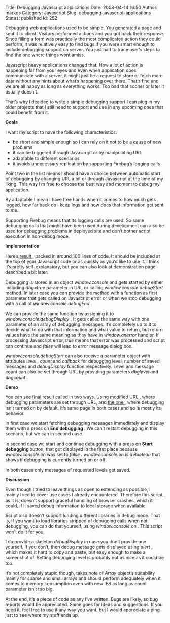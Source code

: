 Title: Debugging Javascript applications
Date: 2008-04-14 16:50
Author: markos
Category: Javascript
Slug: debugging-javascript-applications
Status: published
Id: 252

<div>
 <p>
  Debugging web applications used to be simple. You generated a page and sent it to client. Visitors performed actions and you got back their response. Since filling a form was practically the most complicated action they could perform, it was relatively easy to find bugs if you were smart enough to include debugging support on server. You just had to trace user’s steps to find the one where things went amiss.
 </p>
 <p>
  Javascript heavy applications changed that. Now a lot of action is happening far from your eyes and even when application does communicate with a server, it might just be a request to store or fetch more data without any hints about what’s happening over there. That’s fine and we are all happy as long as everything works. Too bad that sooner or later it usually doesn’t.
 </p>
 <p>
  That’s why I decided to write a simple debugging support I can plug in my older projects that I still need to support and use in any upcoming ones that could benefit from it.
 </p>
 <p>
  <strong>
   Goals
  </strong>
 </p>
 <p>
  I want my script to have the following characteristics:
 </p>
 <ul>
  <li>
   be short and simple enough so I can rely on it not to be a cause of new problems
  </li>
  <li>
   it can be triggered through Javascript or by manipulating URL
  </li>
  <li>
   adaptable to different scenarios
  </li>
  <li>
   it avoids unnecessary replication by supporting Firebug’s logging calls
  </li>
 </ul>
 <p>
  Point two in the list means I should have a choice between automatic start of debugging by changing URL a bit or through Javascript at the time of my liking. This way I’m free to choose the best way and moment to debug my application.
 </p>
 <p>
  By adaptable I mean I have free hands when it comes to how much gets logged, how far back do I keep logs and how does that information get sent to me.
 </p>
 <p>
  Supporting Firebug means that its logging calls are used. So same debugging calls that might have been used during development can also be used for debugging problems in deployed site and don’t bother script execution in non-debug mode.
 </p>
 <p>
  <strong>
   Implementation
  </strong>
 </p>
 <p>
  Here’s
  <a href="http://markos.gaivo.net/blog/code/debug.js" title="Javascript debugging module">
   result
  </a>
  , packed in around 100 lines of code. It should be included at the top of your Javascript code or as quickly as you’d like to use it. I think it’s pretty self-explanatory, but you can also look at demonstration page described a bit later.
 </p>
 <p>
  Debugging is stored in an object
  <em>
   window.console
  </em>
  and gets started by either including
  <em>
   dbg=true
  </em>
  parameter in URL or calling
  <em>
   window.console.debugStart
  </em>
  method. In later case you can provide the method with a function as first parameter that gets called on Javascript error or when we stop debugging with a call of
  <em>
   window.console.debugEnd
  </em>
  .
 </p>
 <p>
  We can provide the same function by assigning it to
  <em>
   window.console.debugDisplay
  </em>
  . It gets called the same way with one parameter of an array of debugging messages. It’s completely up to it to decide what to do with that information and what value to return, but return values have the same meaning as they have in
  <em>
   window.onerror
  </em>
  handler. If processing Javascript error,
  <em>
   true
  </em>
  means that error was processed and script can continue and
  <em>
   false
  </em>
  will lead to error message dialog box.
 </p>
 <p>
  <em>
   window.console.debugStart
  </em>
  can also receive a parameter object with attributes
  <em>
   level
  </em>
  ,
  <em>
   count
  </em>
  and
  <em>
   callback
  </em>
  for debugging level, number of saved messages and
  <em>
   debugDisplay
  </em>
  function respectively. Level and message count can also be set through URL by providing parameters
  <em>
   dbglevel
  </em>
  and
  <em>
   dbgcount
  </em>
  .
 </p>
 <p>
  <strong>
   Demo
  </strong>
 </p>
 <p>
  You can see final result called in two ways. Using
  <a href="http://markos.gaivo.net/blog/code/debug.html?dbg=true&amp;dbglevel=3&amp;dbgcount=10" title="URL based debugging">
   modified URL
  </a>
  , where debugging parameters are set through URL, and
  <a href="http://markos.gaivo.net/blog/code/debug.html" title="non-URL based debugging">
   the one
  </a>
  , where debugging isn’t turned on by default. It’s same page in both cases and so is mostly its behavior.
 </p>
 <p>
  In first case we start fetching debugging messages immediately and display them with a press on
  <strong>
   End debugging
  </strong>
  . We can’t restart debugging in this scenario, but we can in second case.
 </p>
 <p>
  In second case we start and continue debugging with a press on
  <strong>
   Start debugging
  </strong>
  button, that got displayed in the first place because
  <em>
   window.console.on
  </em>
  was set to
  <em>
   false
  </em>
  .
  <em>
   window.console.on
  </em>
  is a
  <em>
   Boolean
  </em>
  that shows if debugging is currently turned on or off.
 </p>
 <p>
  In both cases only messages of requested levels get saved.
 </p>
 <p>
  <strong>
   Discussion
  </strong>
 </p>
 <p>
  Even though I tried to leave things as open to extending as possible, I mainly tried to cover use cases I already encountered. Therefore this script, as it is, doesn’t support graceful handling of browser crashes, which it could, if it saved debug information to local storage when available.
 </p>
 <p>
  Script also doesn’t support loading different libraries in debug mode. That is, if you want to load libraries stripped of debugging calls when not debugging, you can do that yourself, using
  <em>
   window.console.on
  </em>
  . This script won’t do it for you.
 </p>
 <p>
  I do provide a skeleton
  <em>
   debugDisplay
  </em>
  in case you don’t provide one yourself. If you don’t, then debug message gets displayed using
  <em>
   alert
  </em>
  , which makes it hard to copy and paste, but easy enough to make a screenshot of. Setting debugging level is probably not as nice as it could be too.
 </p>
 <p>
  It’s not completely stupid though, takes note of
  <em>
   Array
  </em>
  object’s suitability mainly for sparse and small arrays and should perform adequately when it comes to memory consumption even with new IE8 as long as count parameter isn’t too big.
 </p>
 <p>
  At the end, it’s a piece of code as any I’ve written. Bugs are likely, so bug reports would be appreciated. Same goes for ideas and suggestions. If you need it, feel free to use it any way you want, but I would appreciate a ping just to see where my stuff ends up.
 </p>
</div>
